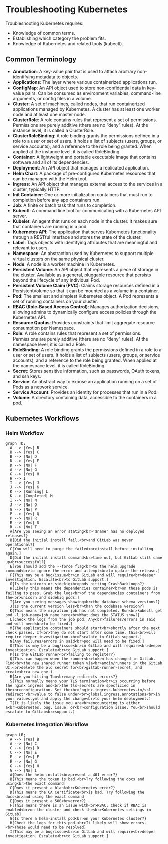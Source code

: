 # Troubleshooting Kubernetes

Troubleshooting Kubernetes requires:

* Knowledge of common terms.
* Establishing which category the problem fits.
* Knowledge of Kubernetes and related tools (kubectl).

## Common Terminology

- **Annotation**: A key-value pair that is used to attach arbitrary
  non-identifying metadata to objects.
- **Applications**: The layer where various containerized applications run.
- **ConfigMap**: An API object used to store non-confidential data in key-value
  pairs. Can be consumed as environment variables, command-line arguments, or
  config files in a volume.
- **Cluster**: A set of machines, called nodes, that run containerized
  applications managed by Kubernetes. A cluster has at least one worker node and
  at least one master node.
- **ClusterRole**: A role contains rules that represent a set of permissions.
  Permissions are purely additive (there are no “deny” rules). At the
  instance level, it is called a ClusterRole.
- **ClusterRoleBinding**: A role binding grants the permissions defined in a
  role to a user or set of users. It holds a list of subjects (users, groups, or
  service accounts), and a reference to the role being granted. When applied at
  the instance level, it is called RoleBinding.
- **Container**: A lightweight and portable executable image that contains
  software and all of its dependencies.
- **Deployment**: An API object that manages a replicated application.
- **Helm Chart**: A package of pre-configured Kubernetes resources that can be
  managed with the Helm tool.
- **Ingress**: An API object that manages external access to the services in a
  cluster, typically HTTP.
- **Init Container**: One or more initialization containers that must run to
  completion before any app containers run.
- **Job**: A finite or batch task that runs to completion.
- **Kubectl**: A command line tool for communicating with a Kubernetes API
  server.
- **Kubelet**: An agent that runs on each node in the cluster. It makes sure
  that containers are running in a pod.
- **Kubernetes API**: The application that serves Kubernetes functionality
  through a RESTful interface and stores the state of the cluster.
- **Label**: Tags objects with identifying attributes that are meaningful and
  relevant to users.
- **Namespace**: An abstraction used by Kubernetes to support multiple virtual
  clusters on the same physical cluster.
- **Node**: A node is a worker machine in Kubernetes.
- **Persistent Volume**: An API object that represents a piece of storage in the
  cluster. Available as a general, pluggable resource that persists beyond the
  lifecycle of any individual Pod.
- **Persistent Volume Claim (PVC)**: Claims storage resources defined in a
  PersistentVolume so that it can be mounted as a volume in a container.
- **Pod**: The smallest and simplest Kubernetes object. A Pod represents a set
  of running containers on your cluster.
- **RBAC (Role-Based Access Control)**: Manages authorization decisions,
  allowing admins to dynamically configure access policies through the
  Kubernetes API.
- **Resource Quotas**: Provides constraints that limit aggregate resource
  consumption per Namespace.
- **Role**: A role contains rules that represent a set of permissions.
  Permissions are purely additive (there are no “deny” rules). At the
  namespace level, it is called a Role.
- **RoleBinding**: A role binding grants the permissions defined in a role to a
  user or set of users. It holds a list of subjects (users, groups, or service
  accounts), and a reference to the role being granted. When applied at the
  namespace level, it is called RoleBinding.
- **Secret**: Stores sensitive information, such as passwords, OAuth tokens, and
  ssh keys.
- **Service**: An abstract way to expose an application running on a set of Pods
  as a network service.
- **Service Account**: Provides an identity for processes that run in a Pod.
- **Volume**: A directory containing data, accessible to the containers in a
  pod.

## Kubernetes Workflows

### Helm Workflow

```mermaid
graph TD;
  A --> |Yes| B
  B --> |Yes| C
  B --> |No| D
  D --> |Yes| E
  D --> |No| F
  A --> |No| G
  G --> |Yes| H
  H --> I
  I --> |Yes| J
  J --> |Yes| K
  K --> |Running| L
  K --> |Completed| M
  I --> |No| N
  J --> |No| O
  G --> |No| P
  P --> |Yes| Q
  P --> |No| R
  R --> |Yes| S
  R --> |No| T
  A{Are you seeing an error stating<br>'$name' has no deployed releases?}
  B{Did the initial install fail,<br>and GitLab was never operational?}
  C[You will need to purge the failed<br>install before installing again.]
  D{Did the initial install command<br>time out, but GitLab still came up<br>successful?}
  E[You should add the --force flag<br>to the helm upgrade command<br>to ignore the error and attempt<br>to update the release.]
  F[This may be a bug/issue<br>in GitLab and will require<br>deeper investigation. Escalate<br>to GitLab support.]
  G{Is the unicorn or sidekiq<br>pods hitting CrashBackLoops?}
  H[Likely this means the dependencies container<br>on those pods is failing to pass. Grab the logs<br>of the dependencies containers from the<br>unicorn and sidekiq pods.]
  I{Are you seeing messages showing<br>the database schema versions?}
  J{Is the current version less<br>than the codebase version?}
  K{This means the migration job has not completed. Run<br>kubectl get pod -l job-name=job_name_here<br>What does the STATUS show?}
  L[Check the logs from the job pod. Any<br>failures/errors in said pod will need<br>to be fixed.]
  M[The application containers should start<br>shortly after the next check passes. If<br>they do not start after some time, this<br>will require deeper investigation.<br>Escalate to GitLab support.]
  N[Any failures/errors in said<br>pod will need to be fixed.]
  O[This is may be a bug/issue<br>in GitLab and will require<br>deeper investigation. Escalate<br>to GitLab support.]
  P{Is the GitLab runner<br>failing to register?}
  Q(This can happen when the runner<br>token has changed in GitLab. Find<br>the new shared runner token via<br>amdin/runners in the GitLab UI,<br>delete the old secret for<br>giltab-runner-secret, and create<br>a new one.)
  R{Are you hitting Too<br>many redirects errors?}
  S(This normally means your TLS termination<br>is occurring before the nginx ingress and<br>the tls-secrets are specficied in the<br>configuration. Set the<br>'nginx.ingress.kubernetes.io/ssl-redirect'<br>value to false under<br>global.ingress.annotations<br>in your values.yml and apply the change<br>to your helm deployment.)
  T(It is likely the issue you are<br>encountering is either a<br>Kubernetes, bug, issue, or<br>configuration issue. You<br>should escalate to GitLab<br>support.)
```

### Kubernetes Integration Workflow
```mermaid
graph LR;
  A --> |Yes| B
  A --> |No| C
  C --> |Yes| D
  C --> |No| E
  E --> |Yes| F
  E --> |No| G
  G --> |Yes| H
  G --> |No| I
  A{Does the helm install<br>present a 401 error?}
  B[This means the token is bad.<br>Try following the docs and using<br>the exact command]
  C{Does it present a blank<br>Kubernetes error?}
  D[This means the CA Certificate<br>is bad. Try following the docs<br>and using the exact command]
  E{Does it present a 500<br>error?}
  F[This means there is an issue with<br>RBAC. Check if RBAC is enabled<br>on the cluster and check the<br>Kubernetes settings in GitLab]
  G{Is there a helm-install pod<br>on your Kubernetes cluster?}
  H[Check the logs for this pod.<br>It likely will show errors.<br>Those would need to be resolved]
  I[This may be a bug/issue<br>in GitLab and will require<br>deeper investigation. Escalate<br>to GitLab support.]
```
